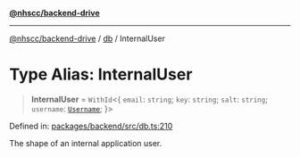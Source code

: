 [**@nhscc/backend-drive**](../../README.md)

***

[@nhscc/backend-drive](../../README.md) / [db](../README.md) / InternalUser

# Type Alias: InternalUser

> **InternalUser** = `WithId`\<\{ `email`: `string`; `key`: `string`; `salt`: `string`; `username`: [`Username`](Username.md); \}\>

Defined in: [packages/backend/src/db.ts:210](https://github.com/nhscc/drive.api.hscc.bdpa.org/blob/df5b4b7c72e05ed9c30cb0da8579abce7387b8fa/packages/backend/src/db.ts#L210)

The shape of an internal application user.
